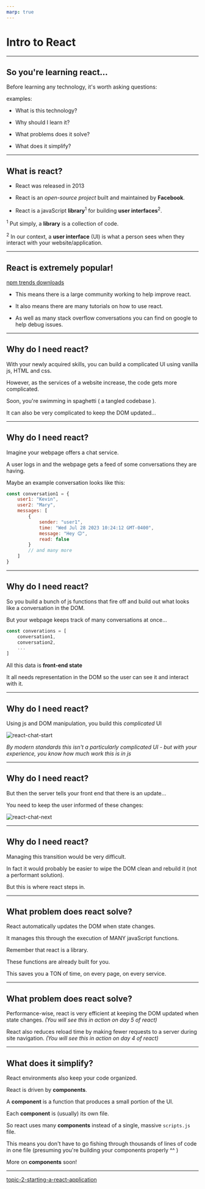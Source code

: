 ```yaml
---
marp: true
---
```


# Intro to React

---

## So you're learning react...

Before learning any technology, it's worth asking questions:

examples:

- What is this technology?

- Why should I learn it?

- What problems does it solve?

- What does it simplify?

---

## What is react?

- React was released in 2013

- React is an _open-source project_ built and maintained by **Facebook**.

- React is a javaScript **library**<sup>1</sup> for building **user interfaces**<sup>2</sup>.

<sup>1</sup> Put simply, a **library** is a collection of code.

<sup>2</sup> In our context, a **user interface** (UI) is what a person sees when they interact with your website/application.

---

## React is extremely popular!

[npm trends downloads](https://npmtrends.com/angular-vs-react-vs-vue)

- This means there is a large community working to help improve react.

- It also means there are many tutorials on how to use react.

- As well as many stack overflow conversations you can find on google to help debug issues.

---

## Why do I need react?

With your newly acquired skills, you can build a complicated UI using vanilla js, HTML and css.

However, as the services of a website increase, the code gets more complicated.

Soon, you're swimming in spaghetti ( a tangled codebase ).

It can also be very complicated to keep the DOM updated...

---

## Why do I need react?

Imagine your webpage offers a chat service.

A user logs in and the webpage gets a feed of some conversations they are having.

Maybe an example conversation looks like this:

```js
const conversation1 = {
	user1: "Kevin",
	user2: "Mary",
	messages: [
		{
			sender: "user1",
			time: "Wed Jul 28 2023 10:24:12 GMT-0400",
			message: "Hey 😊",
			read: false
		}
		// and many more
	]
}

```

---

## Why do I need react?

So you build a bunch of js functions that fire off and build out what looks like a conversation in the DOM.

But your webpage keeps track of many conversations at once...

```js
const converations = [
	conversation1,
	conversation2,
	...
]
```

All this data is **front-end state**

It all needs representation in the DOM so the user can see it and interact with it.

---

## Why do I need react?

Using js and DOM manipulation, you build this *complicated* UI

![react-chat-start](./assets/react-chat-1.png)

*By modern standards this isn't a particularly complicated UI - but with your experience, you know how much work this is in js*

---

## Why do I need react?

But then the server tells your front end that there is an update...

You need to keep the user informed of these changes:

![react-chat-next](./assets/react-chat-2.png)

---

## Why do I need react?

Managing this transition would be very difficult.

In fact it would probably be easier to wipe the DOM clean and rebuild it (not a performant solution).

But this is where react steps in.

---

## What problem does react solve?

React automatically updates the DOM when state changes.

It manages this through the execution of MANY javaScript functions.

Remember that react is a library.

These functions are already built for you.

This saves you a TON of time, on every page, on every service.

---

## What problem does react solve?

Performance-wise, react is very efficient at keeping the DOM updated when state changes. *(You will see this in action on day 5 of react)*

React also reduces reload time by making fewer requests to a server during site navigation. *(You will see this in action on day 4 of react)*

---

## What does it simplify?

React environments also keep your code organized.

React is driven by **components**.

A **component** is a function that produces a small portion of the UI.

Each **component** is (usually) its own file.

So react uses many **components** instead of a single, massive `scripts.js` file.

This means you don't have to go fishing through thousands of lines of code in one file (presuming you're building your components properly ^^ )

More on **components** soon!

---

[topic-2-starting-a-react-application](./topic-2-starting-a-react-application.md)
